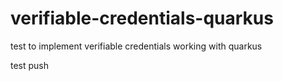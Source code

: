 # verifiable-credentials-quarkus
test to implement verifiable credentials working with quarkus

test push
